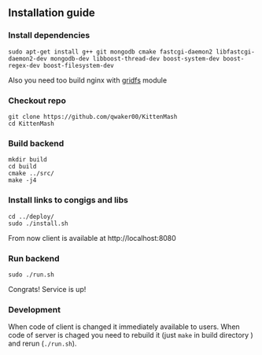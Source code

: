 ## Installation guide

### Install dependencies
```
sudo apt-get install g++ git mongodb cmake fastcgi-daemon2 libfastcgi-daemon2-dev mongodb-dev libboost-thread-dev boost-system-dev boost-regex-dev boost-filesystem-dev
```

Also you need too build nginx with [gridfs](https://github.com/mdirolf/nginx-gridfs) module

### Checkout repo
```
git clone https://github.com/qwaker00/KittenMash
cd KittenMash
```

### Build backend
```
mkdir build
cd build
cmake ../src/
make -j4
```

### Install links to congigs and libs
```
cd ../deploy/
sudo ./install.sh
```
From now client is available at http://localhost:8080

### Run backend
```
sudo ./run.sh
```
Congrats! Service is up!

### Development
When code of client is changed it immediately available to users.
When code of server is chaged you need to rebuild it (just ```make``` in build directory ) and rerun (```./run.sh```).
